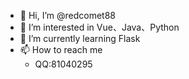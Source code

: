 - 👋 Hi, I’m @redcomet88
- 👀 I’m interested in  Vue、Java、Python
- 🌱 I’m currently learning  Flask 
- 📫 How to reach me 
  - QQ:81040295

<!---
redcomet88/redcomet88 is a ✨ special ✨ repository because its `README.md` (this file) appears on your GitHub profile.
You can click the Preview link to take a look at your changes.
--->
